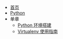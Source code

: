 <!-- _navbar.md -->

- [首页](/)
- [Python](Programming/Python/)
- 单章
  - [Python 环境搭建](Programming/Python/Python环境搭建)
  - [Virtualenv 使用指南](Programming/Python/Virtualenv使用指南)
